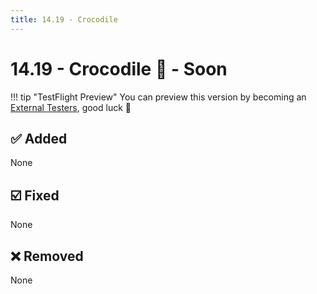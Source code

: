 ```yaml
---
title: 14.19 - Crocodile
---
```

# 14.19 - Crocodile :crocodile: - Soon

!!! tip "TestFlight Preview"
    You can preview this version by becoming an [External Testers](/documentation/becoming-external-tester/), good luck :muscle:

## :white_check_mark: Added
None

## :ballot_box_with_check: Fixed
None

## :x: Removed
None